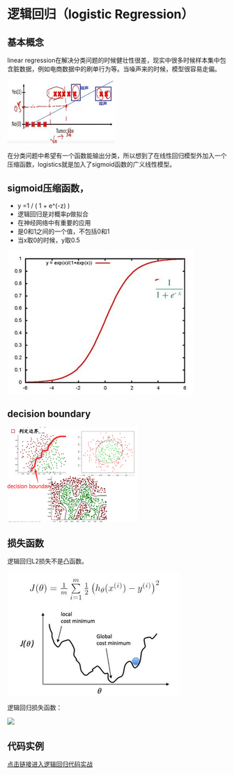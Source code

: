 # 逻辑回归（logistic Regression）

## 基本概念

linear regression在解决分类问题的时候健壮性很差，现实中很多时候样本集中包含脏数据，例如电商数据中的刷单行为等。当噪声来的时候，模型很容易走偏。

![](https://github.com/bobkentt/Learning-machine-from-scratch-pic/blob/master/alg_base/pic/201704311.jpg)

在分类问题中希望有一个函数能输出分类，所以想到了在线性回归模型外加入一个压缩函数，logistics就是加入了sigmoid函数的广义线性模型。

## sigmoid压缩函数，
* y =1  /  (  1 + e^(-z) )
* 逻辑回归是对概率p做拟合
* 在神经网络中有重要的应用
* 是0和1之间的一个值，不包括0和1
* 当x取0的时候，y取0.5

![](https://github.com/bobkentt/Learning-machine-from-scratch-pic/blob/master/alg_base/pic/201704312.jpg)

## decision boundary

![](https://github.com/bobkentt/Learning-machine-from-scratch-pic/blob/master/alg_base/pic/201704313.png)

## 损失函数
逻辑回归L2损失不是凸函数。

![](https://github.com/bobkentt/Learning-machine-from-scratch-pic/blob/master/alg_base/pic/201704314.jpg)

逻辑回归损失函数：

![](https://github.com/bobkentt/Learning-machine-from-scratch-pic/blob/master/alg_base/pic/20170601183636.jpg)

## 代码实例
[点击链接进入逻辑回归代码实战](https://github.com/bobkentt/Learning-machine-from-scratch-/blob/master/practice/logistic-regression-practice.md)
